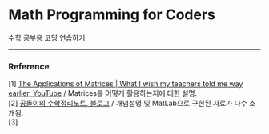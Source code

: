 # Math Programming for Coders
수학 공부용 코딩 연습하기 





***
### Reference 
[1] [The Applications of Matrices | What I wish my teachers told me way earlier, YouTube](https://youtu.be/rowWM-MijXU) / Matrices를 어떻게 활용하는지에 대한 설명. <br/>
[2] [공돌이의 수학정리노트, 블로그](https://angeloyeo.github.io/) / 개념설명 및 MatLab으로 구현된 자료가 다수 소개됨. <br/>
[3] 
